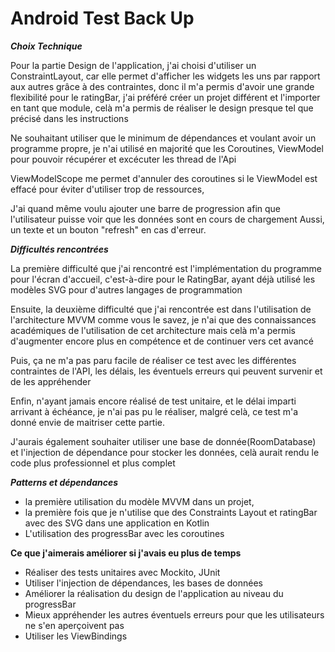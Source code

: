 # Android Test Back Up

***Choix Technique***

Pour la partie Design de l'application, j'ai choisi d'utiliser un ConstraintLayout, car elle permet d'afficher les widgets les uns par rapport aux autres grâce à des contraintes, donc il m'a permis d'avoir une grande flexibilité
pour le ratingBar, j'ai préféré créer un projet différent et l'importer en tant que module, celà m'a permis de réaliser le design presque tel que précisé dans les instructions

Ne souhaitant utiliser que le minimum de dépendances et voulant avoir un programme propre, je n'ai utilisé en majorité que les Coroutines, ViewModel pour pouvoir récupérer et excécuter les thread de l'Api

ViewModelScope me permet d'annuler des coroutines si le ViewModel est effacé pour éviter d'utiliser trop de ressources,

J'ai quand même voulu ajouter une barre de progression afin que l'utilisateur puisse voir que les données sont en cours de chargement
Aussi, un texte et un bouton "refresh" en cas d'erreur.


***Difficultés rencontrées***

La première difficulté que j'ai rencontré est l'implémentation du programme pour l'écran d'accueil, c'est-à-dire pour le RatingBar, ayant déjà utilisé les modèles SVG pour d'autres langages de programmation

Ensuite, la deuxième difficulté que j'ai rencontrée est dans l'utilisation de l'architecture MVVM comme vous le savez, je n'ai que des connaissances académiques de l'utilisation de cet architecture mais celà m'a permis d'augmenter encore plus en compétence et de continuer vers cet avancé

Puis, ça ne m'a pas paru facile de réaliser ce test avec les différentes contraintes de l'API, les délais, les éventuels erreurs qui peuvent survenir et de les appréhender

Enfin, n'ayant jamais encore réalisé de test unitaire, et le délai imparti arrivant à échéance, je n'ai pas pu le réaliser, malgré celà, ce test m'a donné envie de maitriser cette partie.

J'aurais également souhaiter utiliser une base de donnée(RoomDatabase) et l'injection de dépendance pour stocker les données, celà aurait rendu le code plus professionnel et plus complet


***Patterns et dépendances***
 - la première utilisation du modèle MVVM dans un projet,
 - la première fois que je n'utilise que des Constraints Layout et ratingBar avec des SVG dans une application en Kotlin
 - L'utilisation des progressBar avec les coroutines


****Ce que j'aimerais améliorer si j'avais eu plus de temps****


 - Réaliser des tests unitaires avec Mockito, JUnit
 - Utiliser l'injection de dépendances, les bases de données
 - Améliorer la réalisation du design de l'application au niveau du progressBar
 - Mieux appréhender les autres éventuels erreurs pour que les utilisateurs ne s'en aperçoivent pas
 - Utiliser les ViewBindings


